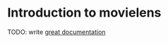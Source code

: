 # Introduction to movielens

TODO: write [great documentation](http://jacobian.org/writing/great-documentation/what-to-write/)
